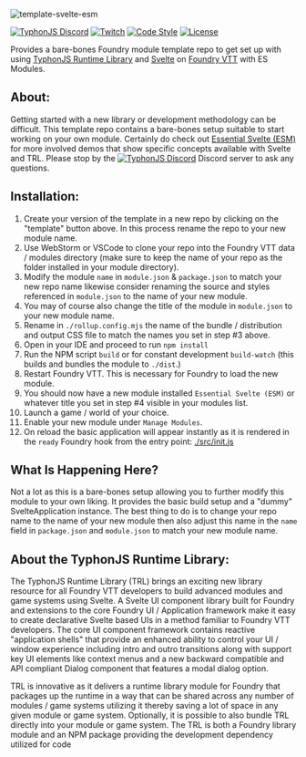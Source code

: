 ![template-svelte-esm](https://i.imgur.com/rmfWSrs.jpg)


[![TyphonJS Discord](https://img.shields.io/discord/737953117999726592?label=TyphonJS%20Discord)](https://discord.gg/mnbgN8f)
[![Twitch](https://img.shields.io/twitch/status/typhonrt?style=social)](https://www.twitch.tv/typhonrt)
[![Code Style](https://img.shields.io/badge/code%20style-allman-yellowgreen.svg?style=flat)](https://en.wikipedia.org/wiki/Indent_style#Allman_style)
[![License](https://img.shields.io/badge/license-MIT-yellowgreen.svg?style=flat)](https://github.com/typhonjs-fvtt-demo/template-svelte-esm/blob/main/LICENSE)

Provides a bare-bones Foundry module template repo to get set up with using
[TyphonJS Runtime Library](https://github.com/typhonjs-fvtt-lib/typhonjs) and [Svelte](https://svelte.dev/) on
[Foundry VTT](https://foundryvtt.com/) with ES Modules.

## About:
Getting started with a new library or development methodology can be difficult. This template repo contains a 
bare-bones setup suitable to start working on your own module. Certainly do check out 
[Essential Svelte (ESM)](https://github.com/typhonjs-fvtt-demo/essential-svelte-esm) for more involved demos that show specific 
concepts available with Svelte and TRL. Please stop by the 
[![TyphonJS Discord](https://img.shields.io/discord/737953117999726592?label=TyphonJS)](https://discord.gg/mnbgN8f)
Discord server to ask any questions.

## Installation:
1. Create your version of the template in a new repo by clicking on the "template" button above. In this process rename
the repo to your new module name.
2. Use WebStorm or VSCode to clone your repo into the Foundry VTT data / modules directory (make sure to keep the name
of your repo as the folder installed in your module directory).
3. Modify the module `name` in `module.json` & `package.json` to match your new repo name likewise consider renaming the 
source and styles referenced in `module.json` to the name of your new module.
4. You may of course also change the title of the module in `module.json` to your new module name.
5. Rename in `./rollup.config.mjs` the name of the bundle / distribution and output CSS file to match the names you set 
in step #3 above.
6. Open in your IDE and proceed to run `npm install`
7. Run the NPM script `build` or for constant development `build-watch` (this builds and bundles the module to
   `./dist`.)
8. Restart Foundry VTT. This is necessary for Foundry to load the new module.
9. You should now have a new module installed `Essential Svelte (ESM)` or whatever title you set in step #4 visible in 
your modules list.
10. Launch a game / world of your choice.
11. Enable your new module under `Manage Modules`.
12. On reload the basic application will appear instantly as it is rendered in the `ready` Foundry hook from the entry 
point: [./src/init.js](https://github.com/typhonjs-fvtt-demo/template-svelte-esm/blob/main/src/init.js)

## What Is Happening Here?
Not a lot as this is a bare-bones setup allowing you to further modify this module to your own liking. It provides
the basic build setup and a "dummy" SvelteApplication instance. The best thing to do is to change your repo name to the 
name of your new module then also adjust this name in the `name` field in `package.json` and `module.json` to match your
new module name. 

## About the TyphonJS Runtime Library:
The TyphonJS Runtime Library (TRL) brings an exciting new library resource for all Foundry VTT developers to build
advanced modules and game systems using Svelte. A Svelte UI component library built for Foundry and extensions to the
core Foundry UI / Application framework make it easy to create declarative Svelte based UIs in a method familiar to
Foundry VTT developers. The core UI component framework contains reactive "application shells" that provide an enhanced
ability to control your UI / window experience including intro and outro transitions along with support key UI elements
like context menus and a new backward compatible and API compliant Dialog component that features a modal dialog option.

TRL is innovative as it delivers a runtime library module for Foundry that packages up the runtime in a way that
can be shared across any number of modules / game systems utilizing it thereby saving a lot of space in any given
module or game system. Optionally, it is possible to also bundle TRL directly into your module or game system. The TRL
is both a Foundry library module and an NPM package providing the development dependency utilized for code 
